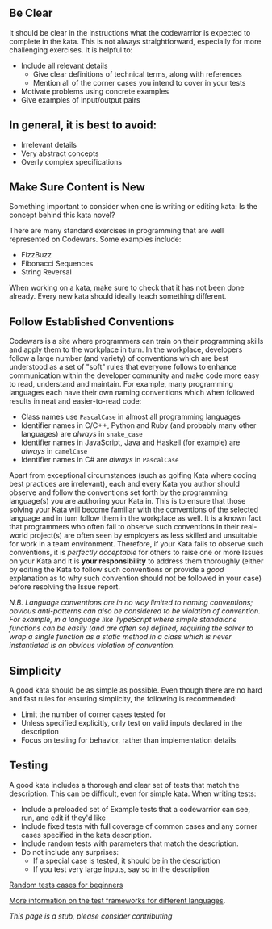 ## Be Clear

It should be clear in the instructions what the codewarrior is expected to complete in the kata. This is not always straightforward, especially for more challenging exercises. It is helpful to:

- Include all relevant details
  - Give clear definitions of technical terms, along with references
  - Mention all of the corner cases you intend to cover in your tests
- Motivate problems using concrete examples
- Give examples of input/output pairs

## In general, it is best to avoid:

- Irrelevant details
- Very abstract concepts
- Overly complex specifications

## Make Sure Content is New

Something important to consider when one is writing or editing kata: Is the concept behind this kata novel?

There are many standard exercises in programming that are well represented on Codewars. Some examples include:

- FizzBuzz
- Fibonacci Sequences
- String Reversal

When working on a kata, make sure to check that it has not been done already. Every new kata should ideally teach something different.

## Follow Established Conventions

Codewars is a site where programmers can train on their programming skills and apply them to the workplace in turn. In the workplace, developers follow a large number (and variety) of conventions which are best understood as a set of "soft" rules that everyone follows to enhance communication within the developer community and make code more easy to read, understand and maintain. For example, many programming languages each have their own naming conventions which when followed results in neat and easier-to-read code:

- Class names use `PascalCase` in almost all programming languages
- Identifier names in C/C++, Python and Ruby (and probably many other languages) are _always_ in `snake_case`
- Identifier names in JavaScript, Java and Haskell (for example) are _always_ in `camelCase`
- Identifier names in C# are _always_ in `PascalCase`

Apart from exceptional circumstances (such as golfing Kata where coding best practices are irrelevant), each and every Kata you author should observe and follow the conventions set forth by the programming language(s) you are authoring your Kata in. This is to ensure that those solving your Kata will become familiar with the conventions of the selected language and in turn follow them in the workplace as well. It is a known fact that programmers who often fail to observe such conventions in their real-world project(s) are often seen by employers as less skilled and unsuitable for work in a team environment. Therefore, if your Kata fails to observe such conventions, it is _perfectly acceptable_ for others to raise one or more Issues on your Kata and it is **your responsibility** to address them thoroughly (either by editing the Kata to follow such conventions or provide a _good_ explanation as to why such convention should not be followed in your case) before resolving the Issue report.

_N.B. Language conventions are in no way limited to naming conventions; obvious anti-patterns can also be considered to be violation of convention. For example, in a language like TypeScript where simple standalone functions can be easily (and are often so) defined, requiring the solver to wrap a single function as a static method in a class which is never instantiated is an obvious violation of convention._

## Simplicity

A good kata should be as simple as possible. Even though there are no hard and fast rules for ensuring simplicity, the following is recommended:

- Limit the number of corner cases tested for
- Unless specified explicitly, only test on valid inputs declared in the description
- Focus on testing for behavior, rather than implementation details

## Testing

A good kata includes a thorough and clear set of tests that match the description. This can be difficult, even for simple kata. When writing tests:

- Include a preloaded set of Example tests that a codewarrior can see, run, and edit if they'd like
- Include fixed tests with full coverage of common cases and any corner cases specified in the kata description.
- Include random tests with parameters that match the description.
- Do not include any surprises:
  - If a special case is tested, it should be in the description
  - If you test very large inputs, say so in the description

[Random tests cases for beginners](https://github.com/codingforeveryone/READMEs/blob/master/codewars/random-test-cases-for-complete-beginners.md)

[More information on the test frameworks for different languages](https://github.com/Codewars/codewars.com/wiki/Languages-and-Test-Frameworks).

_This page is a stub, please consider contributing_
